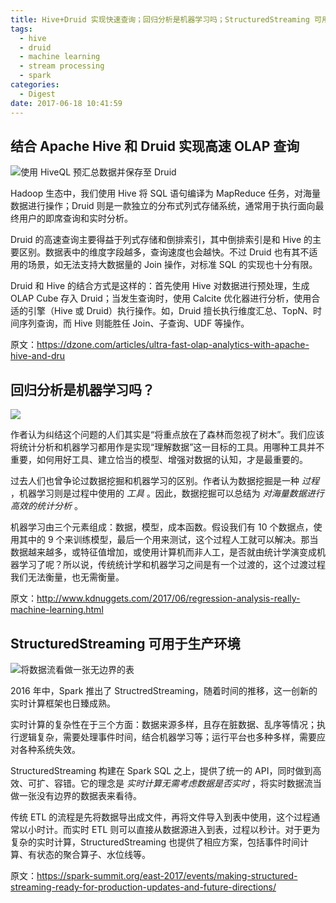 ```yaml
---
title: Hive+Druid 实现快速查询；回归分析是机器学习吗；StructuredStreaming 可用于生产环境
tags:
  - hive
  - druid
  - machine learning
  - stream processing
  - spark
categories:
  - Digest
date: 2017-06-18 10:41:59
---
```



## 结合 Apache Hive 和 Druid 实现高速 OLAP 查询

![使用 HiveQL 预汇总数据并保存至 Druid](https://2xbbhjxc6wk3v21p62t8n4d4-wpengine.netdna-ssl.com/wp-content/uploads/2017/05/Part1Image2.png)

Hadoop 生态中，我们使用 Hive 将 SQL 语句编译为 MapReduce 任务，对海量数据进行操作；Druid 则是一款独立的分布式列式存储系统，通常用于执行面向最终用户的即席查询和实时分析。

Druid 的高速查询主要得益于列式存储和倒排索引，其中倒排索引是和 Hive 的主要区别。数据表中的维度字段越多，查询速度也会越快。不过 Druid 也有其不适用的场景，如无法支持大数据量的 Join 操作，对标准 SQL 的实现也十分有限。

Druid 和 Hive 的结合方式是这样的：首先使用 Hive 对数据进行预处理，生成 OLAP Cube 存入 Druid；当发生查询时，使用 Calcite 优化器进行分析，使用合适的引擎（Hive 或 Druid）执行操作。如，Druid 擅长执行维度汇总、TopN、时间序列查询，而 Hive 则能胜任 Join、子查询、UDF 等操作。

原文：https://dzone.com/articles/ultra-fast-olap-analytics-with-apache-hive-and-dru

<!-- more -->

## 回归分析是机器学习吗？

![](http://www.kdnuggets.com/wp-content/uploads/is-regression-machine-learning.jpg)

作者认为纠结这个问题的人们其实是“将重点放在了森林而忽视了树木”。我们应该将统计分析和机器学习都用作是实现“理解数据”这一目标的工具。用哪种工具并不重要，如何用好工具、建立恰当的模型、增强对数据的认知，才是最重要的。

过去人们也曾争论过数据挖掘和机器学习的区别。作者认为数据挖掘是一种 *过程* ，机器学习则是过程中使用的 *工具* 。因此，数据挖掘可以总结为 *对海量数据进行高效的统计分析* 。

机器学习由三个元素组成：数据，模型，成本函数。假设我们有 10 个数据点，使用其中的 9 个来训练模型，最后一个用来测试，这个过程人工就可以解决。那当数据越来越多，或特征值增加，或使用计算机而非人工，是否就由统计学演变成机器学习了呢？所以说，传统统计学和机器学习之间是有一个过渡的，这个过渡过程我们无法衡量，也无需衡量。

原文：http://www.kdnuggets.com/2017/06/regression-analysis-really-machine-learning.html

## StructuredStreaming 可用于生产环境

![将数据流看做一张无边界的表](https://spark.apache.org/docs/latest/img/structured-streaming-stream-as-a-table.png)

2016 年中，Spark 推出了 StructredStreaming，随着时间的推移，这一创新的实时计算框架也日臻成熟。

实时计算的复杂性在于三个方面：数据来源多样，且存在脏数据、乱序等情况；执行逻辑复杂，需要处理事件时间，结合机器学习等；运行平台也多种多样，需要应对各种系统失效。

StructuredStreaming 构建在 Spark SQL 之上，提供了统一的 API，同时做到高效、可扩、容错。它的理念是 *实时计算无需考虑数据是否实时* ，将实时数据流当做一张没有边界的数据表来看待。

传统 ETL 的流程是先将数据导出成文件，再将文件导入到表中使用，这个过程通常以小时计。而实时 ETL 则可以直接从数据源进入到表，过程以秒计。对于更为复杂的实时计算，StructuredStreaming 也提供了相应方案，包括事件时间计算、有状态的聚合算子、水位线等。

原文：https://spark-summit.org/east-2017/events/making-structured-streaming-ready-for-production-updates-and-future-directions/
